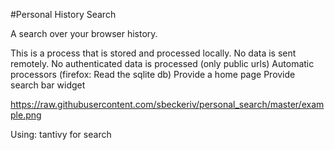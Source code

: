 #Personal History Search

A search over your browser history.

This is a process that is stored and processed locally.
No data is sent remotely.
No authenticated data is processed (only public urls)
Automatic processors (firefox: Read the sqlite db)
Provide a home page
Provide search bar widget


https://raw.githubusercontent.com/sbeckeriv/personal_search/master/example.png

Using:
tantivy for search
